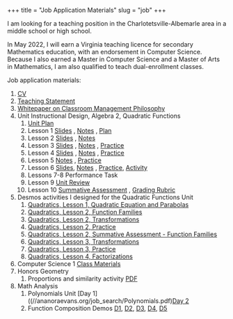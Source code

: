 +++
title = "Job Application Materials"
slug = "job"
+++

I am looking for a teaching position in the Charlotetsville-Albemarle area in a middle school or high school.

In May 2022, I will earn a Virginia teaching licence for secondary Mathematics education, with an endorsement in Computer Science. Because I also earned a Master in Computer Science and a Master of Arts in Mathematics, I am also qualified to teach dual-enrollment classes.

Job application materials:

1. [CV](//ananoraevans.org/job_search/cv.pdf)
2. [Teaching Statement](//ananoraevans.org/job_search/ts.pdf)
3. [Whitepaper on Classroom Management Philosophy](//ananoraevans.org/job_search/CCTL.pdf)
4. Unit Instructional Design, Algebra 2, Quadratic Functions
   1. [Unit Plan](//ananoraevans.org/job_search/UT_Evans_UnitTemplate.pdf)
   2. Lesson 1 [Slides](//ananoraevans.org/job_search/LP_Evans_Slides.pdf) , [Notes](//ananoraevans.org/job_search/LP_Evans_Notes.pdf) , [Plan](//ananoraevans.org/job_search/LP_Evans_LessonPlan.pdf)
   3. Lesson 2 [Slides](//ananoraevans.org/job_search/LP_Evans_2_Slides.pdf) , [Notes](//ananoraevans.org/job_search/LP_Evans_2_Notes.pdf)
   4. Lesson 3 [Slides](//ananoraevans.org/job_search/LP_Evans_3_Slides.pdf) , [Notes](//ananoraevans.org/job_search/LP_Evans_3_Notes.pdf) , [Practice](//ananoraevans.org/job_search/LP_Evans_3_Practice.pdf)
   5. Lesson 4 [Slides](//ananoraevans.org/job_search/LP_Evans_4_Slides.pdf) , [Notes](//ananoraevans.org/job_search/LP_Evans_4_Notes.pdf) , [Practice](//ananoraevans.org/job_search/LP_Evans_4_Practice.pdf)
   6. Lesson 5 [Notes](//ananoraevans.org/job_search/LP_Evans_5_Notes.pdf) , [Practice](//ananoraevans.org/job_search/LP_Evans_5_Practice.pdf)
   7. Lesson 6 [Slides](//ananoraevans.org/job_search/LP_Evans_6_Slides.pdf), [Notes](//ananoraevans.org/job_search/LP_Evans_6_Notes.pdf) , [Practice](//ananoraevans.org/job_search/LP_Evans_6_Practice.pdf), [Activity](//ananoraevans.org/job_search/LP_Evans_6_Cutting_Activity.pdf)
   8. Lessons 7-8 Performance Task
   9. Lesson 9 [Unit Review](//ananoraevans.org/job_search/LP_Evans_SummativeAssessmentReview.pdf)
   10. Lesson 10 [Summative Assessment](//ananoraevans.org/job_search/LP_Evans_SummativeAssessment.pdf) , [Grading Rubric](//ananoraevans.org/job_search/LP_Evans_SummativeAssessmentGradingRubric.pdf)
5. Desmos activities I designed for the Quadratic Functions Unit
   1. [Quadratics, Lesson 1, Quadratic Equation and Parabolas](https://teacher.desmos.com/activitybuilder/custom/616c926786ea6156095ee31d)
   2. [Quadratics, Lesson 2, Function Families](https://teacher.desmos.com/activitybuilder/custom/618017ec1819a028d8fda87d)
   3. [Quadratics, Lesson 2, Transformations](https://teacher.desmos.com/activitybuilder/custom/6180191e5909391c87c435ee)
   4. [Quadratics, Lesson 2, Practice](https://teacher.desmos.com/activitybuilder/custom/61af81bbe509400a3900792f)
   5. [Quadratics, Lesson 2, Summative Assessment - Function Families](https://teacher.desmos.com/activitybuilder/custom/6180152cefa80a0a1aafc84c)
   6. [Quadratics, Lesson 3, Transformations](https://teacher.desmos.com/activitybuilder/custom/61801682d9c8050a01108e8f)
   7. [Quadratics, Lesson 3, Practice](https://teacher.desmos.com/activitybuilder/custom/6181bd14b6624e584613511b)
   8. [Quadratics, Lesson 4, Factorizations](https://teacher.desmos.com/activitybuilder/custom/618841e246297e09dbad4f2b)
1. Computer Science 1 [Class Materials](https://github.com/ananevans/MonticelloHS-CS1)
1. Honors Geometry
   1. Proportions and similarity activity [PDF](//ananoraevans.org/job_search/ProportionsProblems.pdf)
1. Math Analysis
   1. Polynomials Unit [Day 1]((//ananoraevans.org/job_search/Polynomials.pdf)[Day 2](//ananoraevans.org/job_search/PolynomialsDay2.pdf)
   2. Function Composition Demos [D1](https://youtu.be/2sxiz1Wh8yc), [D2](https://youtu.be/TrguoBvbRG0), [D3](https://youtu.be/pfb4b4LZroc), [D4](https://youtu.be/qzxn-QlQBn8), [D5](https://youtu.be/xTDJuf9nkhw)
